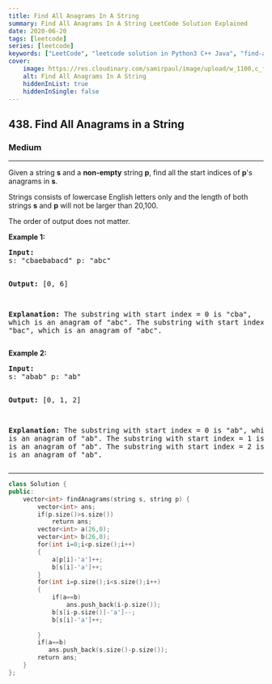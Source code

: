 ```yaml
---
title: Find All Anagrams In A String
summary: Find All Anagrams In A String LeetCode Solution Explained
date: 2020-06-20
tags: [leetcode]
series: [leetcode]
keywords: ["LeetCode", "leetcode solution in Python3 C++ Java", "find-all-anagrams-in-a-string LeetCode Solution Explained"]
cover:
    image: https://res.cloudinary.com/samirpaul/image/upload/w_1100,c_fit,co_rgb:FFFFFF,l_text:Arial_75_bold:Find All Anagrams In A String - Solution Explained/problem-solving.webp
    alt: Find All Anagrams In A String
    hiddenInList: true
    hiddenInSingle: false
---
```



<h2>438. Find All Anagrams in a String</h2><h3>Medium</h3><hr><div><p>Given a string <b>s</b> and a <b>non-empty</b> string <b>p</b>, find all the start indices of <b>p</b>'s anagrams in <b>s</b>.</p>

<p>Strings consists of lowercase English letters only and the length of both strings <b>s</b> and <b>p</b> will not be larger than 20,100.</p>

<p>The order of output does not matter.</p>

<p><b>Example 1:</b>
</p><pre><b>Input:</b>
s: "cbaebabacd" p: "abc"

<b>Output:</b>
[0, 6]

<b>Explanation:</b>
The substring with start index = 0 is "cba", which is an anagram of "abc".
The substring with start index = 6 is "bac", which is an anagram of "abc".
</pre>
<p></p>

<p><b>Example 2:</b>
</p><pre><b>Input:</b>
s: "abab" p: "ab"

<b>Output:</b>
[0, 1, 2]

<b>Explanation:</b>
The substring with start index = 0 is "ab", which is an anagram of "ab".
The substring with start index = 1 is "ba", which is an anagram of "ab".
The substring with start index = 2 is "ab", which is an anagram of "ab".
</pre>
<p></p></div>

---




```cpp
class Solution {
public:
    vector<int> findAnagrams(string s, string p) {
        vector<int> ans;
        if(p.size()>s.size())
            return ans;
        vector<int> a(26,0);
        vector<int> b(26,0);
        for(int i=0;i<p.size();i++)
        {
            a[p[i]-'a']++;
            b[s[i]-'a']++;
        }
        for(int i=p.size();i<s.size();i++)
        {
            if(a==b)
                ans.push_back(i-p.size());
            b[s[i-p.size()]-'a']--;
            b[s[i]-'a']++;
            
        }
        if(a==b)
           ans.push_back(s.size()-p.size());
        return ans;
    }
};

```
